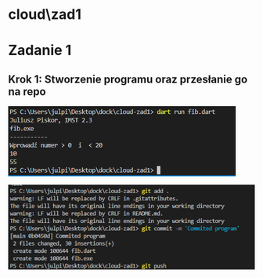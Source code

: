 # cloud\zad1

# Zadanie 1

## Krok 1: Stworzenie programu oraz przesłanie go na repo

![Działający program](scr0.png)

![Dodanie do lokalnego repo, commit oraz push na gh repo](scr1.png)
